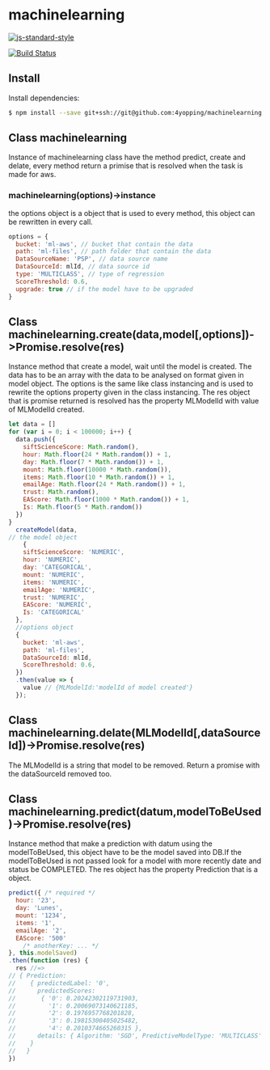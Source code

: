 # machinelearning
[![js-standard-style](https://cdn.rawgit.com/feross/standard/master/badge.svg)](http://standardjs.com)

[![Build Status](https://travis-ci.com/4yopping/machinelearning.svg?token=2Cbz912YVHmx3VxyGReu&branch=master)](https://travis-ci.com/4yopping/machinelearning)
## Install

Install dependencies:

```bash
$ npm install --save git+ssh://git@github.com:4yopping/machinelearning.git
```
## Class machinelearning
Instance of machinelearning class have the method predict, create and delate, every method return a primise that is resolved when the task is made for aws.
### machinelearning(options)->instance
the options object is a object that is used to every method, this object can be rewritten in every call.
```js
options = {
  bucket: 'ml-aws', // bucket that contain the data
  path: 'ml-files', // path folder that contain the data
  DataSourceName: 'PSP', // data source name
  DataSourceId: mlId, // data source id
  type: 'MULTICLASS', // type of regression
  ScoreThreshold: 0.6,
  upgrade: true // if the model have to be upgraded
}
```
## Class machinelearning.create(data,model[,options])->Promise.resolve(res)

Instance method that create a model, wait until the model is created. The data has to be an array with the data to be analysed on format given in model object. The options is the same like class instancing and is used to rewrite the options property given in the class instancing.
The res object that is promise returned is resolved has the property MLModelId with value of MLModelId created.
```js
let data = []
for (var i = 0; i < 100000; i++) {
  data.push({
    siftScienceScore: Math.random(),
    hour: Math.floor(24 * Math.random()) + 1,
    day: Math.floor(7 * Math.random()) + 1,
    mount: Math.floor(10000 * Math.random()),
    items: Math.floor(10 * Math.random()) + 1,
    emailAge: Math.floor(24 * Math.random()) + 1,
    trust: Math.random(),
    EAScore: Math.floor(1000 * Math.random()) + 1,
    Is: Math.floor(5 * Math.random())
  })
}
  createModel(data,
// the model object
    {
    siftScienceScore: 'NUMERIC',
    hour: 'NUMERIC',
    day: 'CATEGORICAL',
    mount: 'NUMERIC',
    items: 'NUMERIC',
    emailAge: 'NUMERIC',
    trust: 'NUMERIC',
    EAScore: 'NUMERIC',
    Is: 'CATEGORICAL'
  },
  //options object
  {
    bucket: 'ml-aws',
    path: 'ml-files',
    DataSourceId: mlId,
    ScoreThreshold: 0.6,
  })
  .then(value => {
    value // {MLModelId:'modelId of model created'}
  });
```

## Class machinelearning.delate(MLModelId[,dataSourceId])->Promise.resolve(res)
The MLModelId is a string that model to be removed. Return a promise with the dataSourceId
removed too.

## Class machinelearning.predict(datum,modelToBeUsed)->Promise.resolve(res)

Instance method that make a prediction with datum using the modelToBeUsed, this object have to be the model saved into DB.If the modelToBeUsed is not passed look for a model with more recently date and status be COMPLETED. The res object has the property Prediction that is a object.
```js
predict({ /* required */
  hour: '23',
  day: 'Lunes',
  mount: '1234',
  items: '1',
  emailAge: '2',
  EAScore: '500'
    /* anotherKey: ... */
}, this.modelSaved)
.then(function (res) {
  res //=>
// { Prediction:
//    { predictedLabel: '0',
//      predictedScores:
//       { '0': 0.20242302119731903,
//         '1': 0.20069073140621185,
//         '2': 0.1976957768201828,
//         '3': 0.19815300405025482,
//         '4': 0.2010374665260315 },
//      details: { Algorithm: 'SGD', PredictiveModelType: 'MULTICLASS' }
//    }
//   }
})
```
